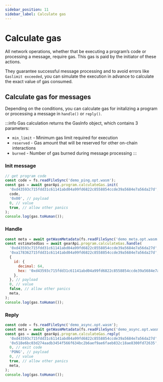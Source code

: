 ```yaml
---
sidebar_position: 11
sidebar_label: Calculate gas
---
```


# Calculate gas

All network operations, whether that be executing a program’s code or processing a message, require gas. This gas is paid by the initiator of these actions.

They guarantee successful message processing and to avoid errors like `Gaslimit exceeded`, you can simulate the execution in advance to calculate the exact value of gas consumed.


## Calculate gas for messages

Depending on the conditions, you can calculate gas for initalizing a program or processing a message in `handle()` or `reply()`.

:::info
Gas calculation returns the GasInfo object, which contains 3 parameters:

- `min_limit` - Minimum gas limit required for execution
- `reserved` - Gas amount that will be reserved for other on-chain interactions
- `burned` - Number of gas burned during message processing
:::

### Init message

```javascript
// get program code
const code = fs.readFileSync('demo_ping.opt.wasm');
const gas = await gearApi.program.calculateGas.init(
  '0xd43593c715fdd31c61141abd04a99fd6822c8558854ccde39a5684e7a56da27d', // source id
  code,
  '0x00', // payload
  0, // value
  true, // allow other panics
);
console.log(gas.toHuman());
```

### Handle 

```javascript
const meta = await getWasmMetadata(fs.readFileSync('demo_meta.opt.wasm'));
const estimatedGas = await gearApi.program.calculateGas.handle(
  '0xd43593c715fdd31c61141abd04a99fd6822c8558854ccde39a5684e7a56da27d', // source id
  '0xa178362715fdd31c61141abd04a99fd6822c8558854ccde39a5684e7a56da27d', // program id
  {
    id: {
      decimal: 64,
      hex: '0xd43593c715fdd31c61141abd04a99fd6822c8558854ccde39a5684e7a56da27d',
    },
  }, // payload
  0, // value
  false, // allow other panics
  meta,
);
console.log(gas.toHuman());
```

### Reply

```javascript
const code = fs.readFileSync('demo_async.opt.wasm');
const meta = await getWasmMetadata(fs.readFileSync('demo_async.opt.wasm'));
const gas = await gearApi.program.calculateGas.reply(
  '0xd43593c715fdd31c61141abd04a99fd6822c8558854ccde39a5684e7a56da27d', // source id
  '0x518e6bc03d274aadb3454f566f634bc2b6aef9ae6faeb832c18ae8300fd72635', // message id
  0, // exit code
  'PONG', // payload
  0, // value
  true, // allow other panics
  meta,
);
console.log(gas.toHuman());
```
